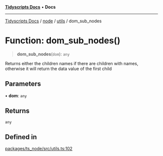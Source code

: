 [**Tidyscripts Docs**](../../../../../README.md) • **Docs**

***

[Tidyscripts Docs](../../../../../globals.md) / [node](../../../README.md) / [utils](../README.md) / dom\_sub\_nodes

# Function: dom\_sub\_nodes()

> **dom\_sub\_nodes**(`dom`): `any`

Returns either the children names if there are children with names, otherwise it will return the data value of the first child

## Parameters

• **dom**: `any`

## Returns

`any`

## Defined in

[packages/ts\_node/src/utils.ts:102](https://github.com/sheunaluko/tidyscripts/blob/master/packages/ts_node/src/utils.ts#L102)
